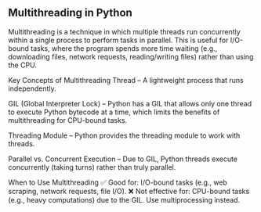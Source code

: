 ## Multithreading in Python
Multithreading is a technique in which multiple threads run concurrently within a single process to perform tasks in parallel. This is useful for I/O-bound tasks, where the program spends more time waiting (e.g., downloading files, network requests, reading/writing files) rather than using the CPU.

Key Concepts of Multithreading
Thread – A lightweight process that runs independently.

GIL (Global Interpreter Lock) – Python has a GIL that allows only one thread to execute Python bytecode at a time, which limits the benefits of multithreading for CPU-bound tasks.

Threading Module – Python provides the threading module to work with threads.

Parallel vs. Concurrent Execution – Due to GIL, Python threads execute concurrently (taking turns) rather than truly parallel.

When to Use Multithreading
✅ Good for: I/O-bound tasks (e.g., web scraping, network requests, file I/O).
❌ Not effective for: CPU-bound tasks (e.g., heavy computations) due to the GIL. Use multiprocessing instead.